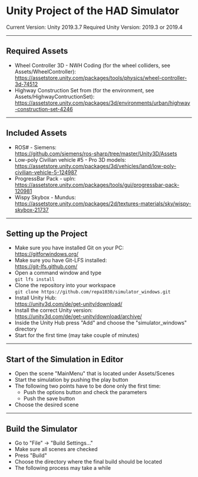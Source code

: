 # Unity Project of the HAD Simulator

Current Version: Unity 2019.3.7
Required Unity Version: 2019.3 or 2019.4

---
## Required Assets

* Wheel Controller 3D - NWH Coding (for the wheel colliders, see Assets/WheelController):  
<https://assetstore.unity.com/packages/tools/physics/wheel-controller-3d-74512>
* Highway Construction Set from  (for the environment, see Assets/HighwayContructionSet):  
<https://assetstore.unity.com/packages/3d/environments/urban/highway-construction-set-4246>

---
## Included Assets

* ROS# - Siemens:  
<https://github.com/siemens/ros-sharp/tree/master/Unity3D/Assets>
* Low-poly Civilian vehicle #5 - Pro 3D models:  
<https://assetstore.unity.com/packages/3d/vehicles/land/low-poly-civilian-vehicle-5-124987>
* ProgressBar Pack - upln:  
<https://assetstore.unity.com/packages/tools/gui/progressbar-pack-120981>
* Wispy Skybox - Mundus:  
<https://assetstore.unity.com/packages/2d/textures-materials/sky/wispy-skybox-21737>

---
## Setting up the Project

* Make sure you have installed Git on your PC:  
<https://gitforwindows.org/>
* Make sure you have Git-LFS installed:  
<https://git-lfs.github.com/>
* Open a command window and type  
`git lfs install`
* Clone the repository into your workspace  
`git clone https://github.com/repa1030/simulator_windows.git`
* Install Unity Hub:  
<https://unity3d.com/de/get-unity/download/>
* Install the correct Unity version:  
<https://unity3d.com/de/get-unity/download/archive/>
* Inside the Unity Hub press "Add" and choose the "simulator_windows" directory
* Start for the first time (may take couple of minutes)

---
## Start of the Simulation in Editor

* Open the scene "MainMenu" that is located under Assets/Scenes
* Start the simulation by pushing the play button
* The following two points have to be done only the first time:  
    * Push the options button and check the parameters
    * Push the save button
* Choose the desired scene

---
## Build the Simulator

* Go to "File" -> "Build Settings..."
* Make sure all scenes are checked
* Press "Build"
* Choose the directory where the final build should be located
* The following process may take a while